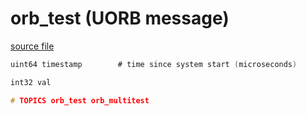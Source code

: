 # orb_test (UORB message)



[source file](https://github.com/PX4/PX4-Autopilot/blob/master/msg/orb_test.msg)

```c
uint64 timestamp        # time since system start (microseconds)

int32 val

# TOPICS orb_test orb_multitest

```
